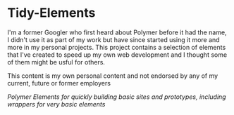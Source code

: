 # Tidy-Elements

I'm a former Googler who first heard about Polymer before it had the name, I  didn't use it as part of my work but have since started using it more and more in my personal projects. This project contains a selection of elements that I've created to speed up my own web development and I thought some of them might be usful for others.

This content is my own personal content and not endorsed by any of my current, future or former employers

*Polymer Elements for quickly building basic sites and prototypes, including wrappers for very basic elements*
